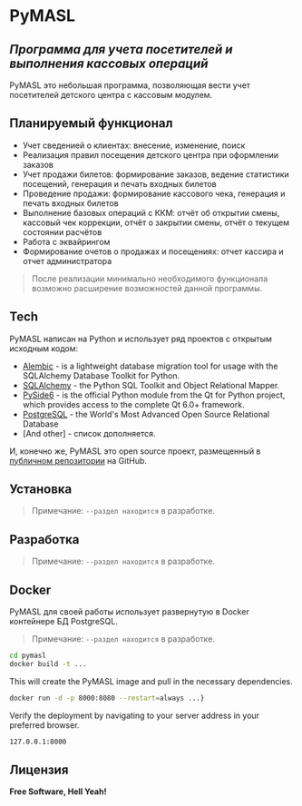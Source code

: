 # PyMASL
## _Программа для учета посетителей и выполнения кассовых операций_

PyMASL это небольшая программа, позволяющая вести учет посетителей детского центра с кассовым модулем.

## Планируемый функционал

- Учет сведенией о клиентах: внесение, изменение, поиск
- Реализация правил посещения детского центра при оформлении заказов
- Учет продажи билетов:  формирование заказов, ведение статистики посещений, генерация и печать входных билетов 
- Проведение продажи: формирование кассового чека, генерация и печать входных билетов
- Выполнение базовых операций с ККМ: отчёт об открытии смены, кассовый чек коррекции, отчёт о закрытии смены, отчёт о текущем состоянии расчётов
- Работа с эквайрингом
- Формирование очетов о продажах и посещениях: отчет кассира и отчет администратора


> После реализации минимально необходимого функционала возможно расширение возможностей данной программы.


## Tech

PyMASL написан на Python и использует ряд проектов с открытым исходным кодом:
- [Alembic](https://alembic.sqlalchemy.org/) - is a lightweight database migration tool for usage with the SQLAlchemy Database Toolkit for Python.
- [SQLAlchemy](https://www.sqlalchemy.org/) - the Python SQL Toolkit and Object Relational Mapper.
- [PySide6](https://pypi.org/project/PySide6/) - is the official Python module from the Qt for Python project, which provides access to the complete Qt 6.0+ framework.
- [PostgreSQL](https://www.postgresql.org/) - the World's Most Advanced Open Source Relational Database
- [And other] - список дополняется.

И, конечно же, PyMASL это open source проект, размещенный в [публичном репозитории](https://github.com/MarcusStill/PyMASL) на GitHub.

## Установка

> Примечание: `--раздел находится` в разработке.


## Разработка

> Примечание: `--раздел находится` в разработке.

## Docker

PyMASL для своей работы использует развернутую в Docker контейнере БД PostgreSQL. 
> Примечание: `--раздел находится` в разработке.
```sh
cd pymasl
docker build -t ...
```

This will create the PyMASL image and pull in the necessary dependencies.


```sh
docker run -d -p 8000:8080 --restart=always ...}
```

Verify the deployment by navigating to your server address in
your preferred browser.

```sh
127.0.0.1:8000
```

## Лицензия


**Free Software, Hell Yeah!**

